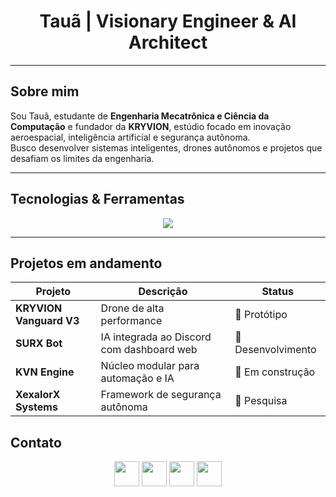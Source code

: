 <h1 align="center">Tauã | Visionary Engineer & AI Architect</h1>

---

## Sobre mim

Sou Tauã, estudante de **Engenharia Mecatrônica e Ciência da Computação** e fundador da **KRYVION**, estúdio focado em inovação aeroespacial, inteligência artificial e segurança autônoma.  
Busco desenvolver sistemas inteligentes, drones autônomos e projetos que desafiam os limites da engenharia.

---

## Tecnologias & Ferramentas

<p align="center">
  <img src="https://skillicons.dev/icons?i=python,cpp,html,css,js,flask,react,unity,linux,git,docker,vscode&theme=dark" />
</p>

---

## Projetos em andamento

| Projeto | Descrição | Status |
|---------|-----------|--------|
| **KRYVION Vanguard V3** | Drone de alta performance | 🔧 Protótipo |
| **SURX Bot** | IA integrada ao Discord com dashboard web | 🧩 Desenvolvimento |
| **KVN Engine** | Núcleo modular para automação e IA | 🚀 Em construção |
| **XexalorX Systems** | Framework de segurança autônoma | 🧠 Pesquisa |



## Contato

<p align="center">
  <a href="https://discord.gg/xFhMkNpJkU"><img src="https://skillicons.dev/icons?i=discord" height="40"></a>
  <a href="mailto:tauamiguel78@gmail.com"><img src="https://skillicons.dev/icons?i=gmail" height="40"></a>
  <a href="https://www.linkedin.com/in/tau%C3%A3-miguel-84567b255/"><img src="https://skillicons.dev/icons?i=linkedin" height="40"></a>
  <a href="https://www.instagram.com/taua.ofc/"><img src="https://skillicons.dev/icons?i=instagram" height="40"></a>
</p>
